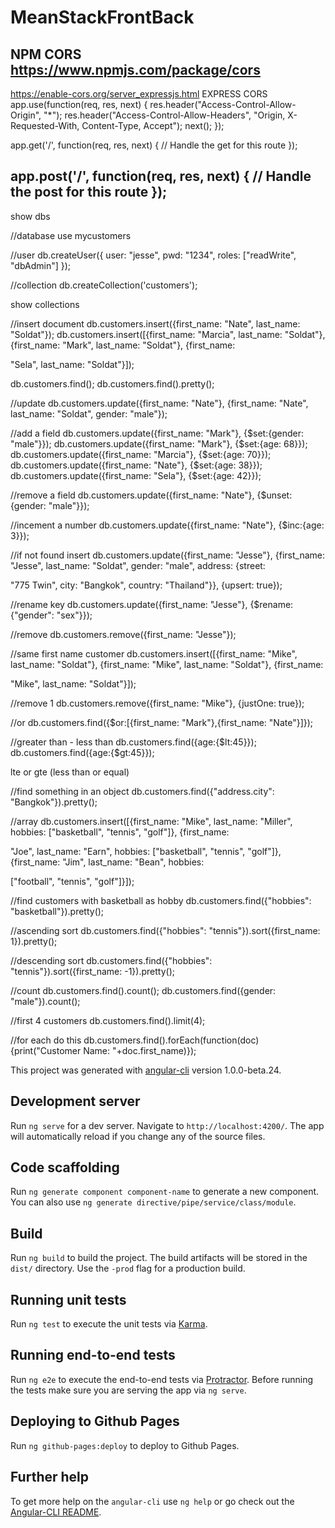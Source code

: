 # MeanStackFrontBack
NPM CORS
https://www.npmjs.com/package/cors
------------------------------------------------

https://enable-cors.org/server_expressjs.html
EXPRESS CORS
app.use(function(req, res, next) {
  res.header("Access-Control-Allow-Origin", "*");
  res.header("Access-Control-Allow-Headers", "Origin, X-Requested-With, Content-Type, Accept");
  next();
});

app.get('/', function(req, res, next) {
  // Handle the get for this route
});

app.post('/', function(req, res, next) {
 // Handle the post for this route
});
------------------------------------------------
show dbs

//database
use mycustomers

//user
db.createUser({
	user: "jesse",
	pwd: "1234",
	roles: ["readWrite", "dbAdmin"]
});

//collection
db.createCollection('customers');

show collections

//insert document
db.customers.insert({first_name: "Nate", last_name: "Soldat"});
db.customers.insert([{first_name: "Marcia", last_name: "Soldat"}, {first_name: "Mark", last_name: "Soldat"}, {first_name: 

"Sela", last_name: "Soldat"}]);


db.customers.find();
db.customers.find().pretty();

//update
db.customers.update({first_name: "Nate"}, {first_name: "Nate", last_name: "Soldat", gender: "male"});

//add a field
db.customers.update({first_name: "Mark"}, {$set:{gender: "male"}});
db.customers.update({first_name: "Mark"}, {$set:{age: 68}});
db.customers.update({first_name: "Marcia"}, {$set:{age: 70}});
db.customers.update({first_name: "Nate"}, {$set:{age: 38}});
db.customers.update({first_name: "Sela"}, {$set:{age: 42}});

//remove a field
db.customers.update({first_name: "Nate"}, {$unset:{gender: "male"}});

//incement a number
db.customers.update({first_name: "Nate"}, {$inc:{age: 3}});

//if not found insert
db.customers.update({first_name: "Jesse"}, {first_name: "Jesse", last_name: "Soldat", gender: "male", address: {street: 

"775 Twin", city: "Bangkok", country: "Thailand"}}, {upsert: true});

//rename key
db.customers.update({first_name: "Jesse"}, {$rename:{"gender": "sex"}});

//remove
db.customers.remove({first_name: "Jesse"});

//same first name customer
db.customers.insert([{first_name: "Mike", last_name: "Soldat"}, {first_name: "Mike", last_name: "Soldat"}, {first_name: 

"Mike", last_name: "Soldat"}]);

//remove 1
db.customers.remove({first_name: "Mike"}, {justOne: true});

//or
db.customers.find({$or:[{first_name: "Mark"},{first_name: "Nate"}]});

//greater than - less than
db.customers.find({age:{$lt:45}});
db.customers.find({age:{$gt:45}});

lte or gte (less than or equal)

//find something in an object
db.customers.find({"address.city": "Bangkok"}).pretty();

//array
db.customers.insert([{first_name: "Mike", last_name: "Miller", hobbies: ["basketball", "tennis", "golf"]}, {first_name: 

"Joe", last_name: "Earn", hobbies: ["basketball", "tennis", "golf"]}, {first_name: "Jim", last_name: "Bean", hobbies: 

["football", "tennis", "golf"]}]);

//find customers with basketball as hobby
db.customers.find({"hobbies": "basketball"}).pretty();

//ascending sort
db.customers.find({"hobbies": "tennis"}).sort({first_name: 1}).pretty();

//descending sort
db.customers.find({"hobbies": "tennis"}).sort({first_name: -1}).pretty();

//count
db.customers.find().count();
db.customers.find({gender: "male"}).count();

//first 4 customers
db.customers.find().limit(4);

//for each do this
db.customers.find().forEach(function(doc){print("Customer Name: "+doc.first_name)});


This project was generated with [angular-cli](https://github.com/angular/angular-cli) version 1.0.0-beta.24.

## Development server
Run `ng serve` for a dev server. Navigate to `http://localhost:4200/`. The app will automatically reload if you change any of the source files.

## Code scaffolding

Run `ng generate component component-name` to generate a new component. You can also use `ng generate directive/pipe/service/class/module`.

## Build

Run `ng build` to build the project. The build artifacts will be stored in the `dist/` directory. Use the `-prod` flag for a production build.

## Running unit tests

Run `ng test` to execute the unit tests via [Karma](https://karma-runner.github.io).

## Running end-to-end tests

Run `ng e2e` to execute the end-to-end tests via [Protractor](http://www.protractortest.org/).
Before running the tests make sure you are serving the app via `ng serve`.

## Deploying to Github Pages

Run `ng github-pages:deploy` to deploy to Github Pages.

## Further help

To get more help on the `angular-cli` use `ng help` or go check out the [Angular-CLI README](https://github.com/angular/angular-cli/blob/master/README.md).
